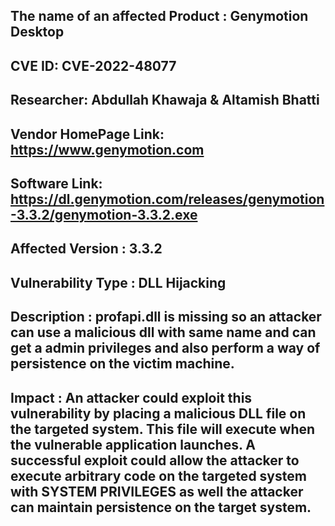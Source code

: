 ## The name of an affected Product : Genymotion Desktop

## CVE ID: CVE-2022-48077

## Researcher: Abdullah Khawaja & Altamish Bhatti

## Vendor HomePage Link: https://www.genymotion.com

## Software Link: https://dl.genymotion.com/releases/genymotion-3.3.2/genymotion-3.3.2.exe

## Affected Version : 3.3.2

## Vulnerability Type : DLL Hijacking

## Description : profapi.dll is missing so an attacker can use a malicious dll with same name and can get a admin privileges and also perform a way of persistence on the victim machine.

## Impact : An attacker could exploit this vulnerability by placing a malicious DLL file on the targeted system. This file will execute when the vulnerable application launches. A successful exploit could allow the attacker to execute arbitrary code on the targeted system with SYSTEM PRIVILEGES as well the attacker can maintain persistence on the target system. 
